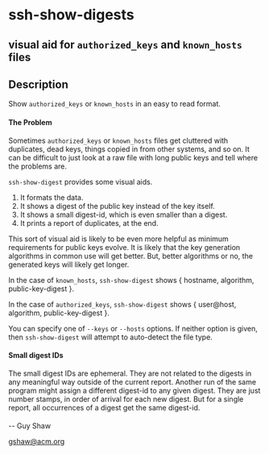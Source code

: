 # ssh-show-digests

## visual aid for `authorized_keys` and `known_hosts` files

## Description

Show `authorized_keys` or `known_hosts` in an easy to read format.

#### The Problem

Sometimes `authorized_keys` or `known_hosts` files
get cluttered with duplicates, dead keys,
things copied in from other systems, and so on.
It can be difficult to just look at a raw file
with long public keys and tell where the problems are.

`ssh-show-digest` provides some visual aids.
  1. It formats the data.
  2. It shows a digest of the public key instead of the key itself.
  3. It shows a small digest-id, which is even smaller than a digest.
  4. It prints a report of duplicates, at the end.

This sort of visual aid is likely to be even more helpful
as minimum requirements for public keys evolve.  It is likely that
the key generation algorithms in common use will get better.
But, better algorithms or no, the generated keys will likely get longer.

In the case of `known_hosts`, 
`ssh-show-digest` shows { hostname, algorithm, public-key-digest }.

In the case of `authorized_keys`,
`ssh-show-digest` shows { user@host, algorithm, public-key-digest }.

You can specify one of `--keys` or `--hosts` options.
If neither option is given, then `ssh-show-digest`
will attempt to auto-detect the file type.

#### Small digest IDs

The small digest IDs are ephemeral.
They are not related to the digests in any meaningful way
outside of the current report.  Another run of the same
program might assign a different digest-id to any given
digest.  They are just number stamps, in order of arrival
for each new digest.  But for a single report, all occurrences
of a digest get the same digest-id.

####

-- Guy Shaw

   gshaw@acm.org

